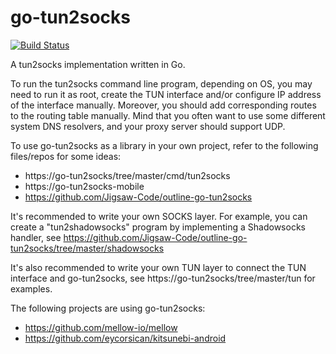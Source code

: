 # go-tun2socks

[![Build Status](https://travis-ci.com/eycorsican/go-tun2socks.svg?branch=master)](https://travis-ci.com/eycorsican/go-tun2socks)

A tun2socks implementation written in Go.

To run the tun2socks command line program, depending on OS, you may need to run it as root, create the TUN interface and/or configure IP address of the interface manually. Moreover, you should add corresponding routes to the routing table manually. Mind that you often want to use some different system DNS resolvers, and your proxy server should support UDP.

To use go-tun2socks as a library in your own project, refer to the following files/repos for some ideas:

- https://go-tun2socks/tree/master/cmd/tun2socks
- https://go-tun2socks-mobile
- https://github.com/Jigsaw-Code/outline-go-tun2socks

It's recommended to write your own SOCKS layer. For example, you can create a "tun2shadowsocks" program by implementing a Shadowsocks handler, see https://github.com/Jigsaw-Code/outline-go-tun2socks/tree/master/shadowsocks

It's also recommended to write your own TUN layer to connect the TUN interface and go-tun2socks, see https://go-tun2socks/tree/master/tun for examples.

The following projects are using go-tun2socks:

- https://github.com/mellow-io/mellow
- https://github.com/eycorsican/kitsunebi-android

